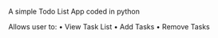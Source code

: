 A simple Todo List App coded in python

Allows user to:
	• View Task List
	• Add Tasks
 	• Remove Tasks
